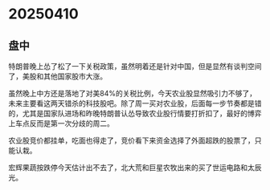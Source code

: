 # 20250410

## 盘中

特朗普晚上怂了松了一下关税政策，虽然明着还是针对中国，但是显然有谈判空间了，美股和其他国家股市大涨。

虽然晚上中方还是落地了对美84%的关税比例，今天农业股显然吸引力不够了，未来主要看这两天错杀的科技股吧。除了周一买对农业股，后面每一步节奏都是错的，尤其是国家队进场和昨晚特朗普认怂导致农业股行情要打折扣了，最好的博弈上车点反而是第一次分歧的周二。

农业股竞价都挂单，吃面也得走了，竞价看下来资金选择了外面超跌的股票了，只能认栽。

宏辉果蔬按跌停今天估计出不去了，北大荒和巨星农牧出来的买了世运电路和太辰光。

